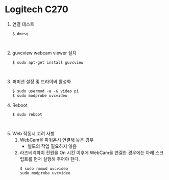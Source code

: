 ﻿# Logitech C270
  1. 연결 테스트
     <pre><code>$ dmesg</code><pre>
  2. guvcview webcam viewer 설치
     <pre><code>$ sudo apt-get install guvcview</code><pre>
  3. 퍼미션 설정 및 드라이버 활성화
     <pre><code>$ sudo usermod -a -G video pi
	 $ sudo modprobe uvcvideo</code>
  4. Reboot
     <pre><code>$ sudo reboot</code><pre>
  5. Web 작동시 고려 사항
     1. WebCam을 파워온시 연결해 놓은 경우
	    - 별도의 작업 필요하지 않음
     2. 라즈베리파이 전원을 On 시킨 이후에 WebCam을 연결한 경우에는 아래 스크립트를 먼저 실행해 주어야 한다.
	    <pre><code>$ sudo rmmod uvcvideo
		sudo modprobe uvcvideo</code></pre>
